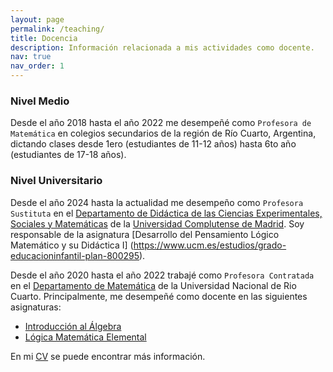 ```yaml
---
layout: page
permalink: /teaching/
title: Docencia
description: Información relacionada a mis actividades como docente.
nav: true
nav_order: 1
---
```


### Nivel Medio

Desde el año 2018 hasta el año 2022 me desempeñé como `Profesora de Matemática` en colegios secundarios de la región de Río Cuarto, Argentina, dictando clases desde 1ero (estudiantes de 11-12 años) hasta 6to año (estudiantes de 17-18 años).

### Nivel Universitario

Desde el año 2024 hasta la actualidad me desempeño como `Profesora Sustituta` en el [Departamento de Didáctica de las Ciencias Experimentales, Sociales y Matemáticas](https://www.ucm.es/departamento-de-didactica-de-las-ciencias-experimentales,-ciencias-sociales-y-matematicas) de la [Universidad Complutense de Madrid](https://www.ucm.es/). Soy responsable de la asignatura [Desarrollo del Pensamiento Lógico Matemático y su Didáctica I] (https://www.ucm.es/estudios/grado-educacioninfantil-plan-800295).

Desde el año 2020 hasta el año 2022 trabajé como `Profesora Contratada` en el [Departamento de Matemática](http://mat.exa.unrc.edu.ar/) de la Universidad Nacional de Rio Cuarto. Principalmente, me desempeñé como docente en las siguientes asignaturas:
  - [Introducción al Álgebra](https://sisinfo.unrc.edu.ar/repositorio/sial/programas/facu2/2_2021_1946_2115710.pdf)
  - [Lógica Matemática Elemental](https://sisinfo.unrc.edu.ar/repositorio/sial/programas/facu2/2_2018_1934_1115710.pdf)

 En mi [CV](/assets/pdf/bmilanesio-cv-es.pdf) se puede encontrar más información.

